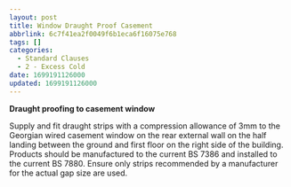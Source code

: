 ```yaml
---
layout: post
title: Window Draught Proof Casement
abbrlink: 6c7f41ea2f0049f6b1eca6f16075e768
tags: []
categories:
  - Standard Clauses
  - 2 - Excess Cold
date: 1699191126000
updated: 1699191126000
---
```


**Draught proofing to casement window**

Supply and fit draught strips with a compression allowance of 3mm to the Georgian wired casement window on the rear external wall on the half landing between the ground and first floor on the right side of the building. Products should be manufactured to the current BS 7386 and installed to the current BS 7880. Ensure only strips recommended by a manufacturer for the actual gap size are used.
